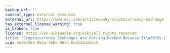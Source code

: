 ```yaml
---
backup_url: ''
content_type: external-resource
external_url: https://www.wsj.com/articles/why-cryptocurrency-exchange-hacks-keep-happening-1531656000
has_external_license_warning: true
is_broken: true
license: https://en.wikipedia.org/wiki/All_rights_reserved
title: "Cryptocurrency Exchanges Are Getting Hacked Because It\u2019s Easy"
uid: 3e203364-85aa-466e-963d-0ad132da5bc5
---
```

